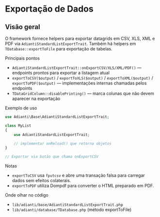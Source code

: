 Exportação de Dados
===================

Visão geral
-----------
O framework fornece helpers para exportar datagrids em CSV, XLS, XML e PDF via `AdiantiStandardListExportTrait`. Também há helpers em `TDatabase::exportToFile` para exportação de tabelas.

Principais pontos
- `AdiantiStandardListExportTrait::onExportCSV/XLS/XML/PDF()` — endpoints prontos para exportar a listagem atual
- `exportToCSV($output)` / `exportToXLS($output)` / `exportToXML($output)` / `exportToPDF($output)` — implementações internas chamadas pelos endpoints
- `TDataGridColumn::disablePrinting()` — marca colunas que não devem aparecer na exportação

Exemplo de uso
```php
use Adianti\Base\AdiantiStandardListExportTrait;

class MyList
{
    use AdiantiStandardListExportTrait;

    // implementar onReload() que retorna objetos
}

// Exportar via botão que chama onExportCSV
```

Notas
- `exportToCSV` usa `fputcsv` e abre uma transação falsa para carregar dados sem efeitos colaterais.
- `exportToPDF` utiliza Dompdf para converter o HTML preparado em PDF.

Onde olhar no código
- `lib/adianti/base/AdiantiStandardListExportTrait.php`
- `lib/adianti/database/TDatabase.php` (método exportToFile)
